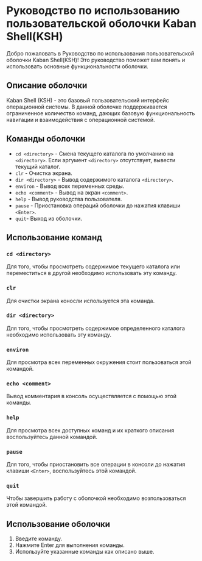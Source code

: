 # Руководство по использованию пользовательской оболочки Kaban Shell(KSH)

Добро пожаловать в Руководство по использования пользовательской оболочки Kaban Shell(KSH)! Это руководство поможет вам понять и использовать основные функциональности оболочки.

## Описание оболочки

Kaban Shell (KSH) - это базовый пользова­тельский интерфейс операционной системы. В данной оболочке поддерживается ограниченное количество команд, дающих базовую функциональность навигации и взаимодействия с операционной системой.

## Команды оболочки
- `cd <directory>` - Смена текущего каталога по умолчанию на `<directory>`. Если аргумент `<directory>` отсутствует, вывести текущий каталог.
- `clr` - Очистка экрана.
- `dir <directory>` -  Вывод содержимого каталога `<directory>`.
- `environ` - Вывод всех переменных среды.
- `echo <comment>` - Вывод на экран `<comment>`.
- `help` - Вывод руководства пользователя. 
- `pause` - Приостановка операций оболочки до нажатия клавиши `<Enter>`.
- `quit`- Выход из оболочки. 

## Использование команд

### `cd <directory>`
Для того, чтобы просмотреть содержимое текущего каталога или переместиться в другой необходимо использовать эту команду.

### `clr`
Для очистки экрана коносли используется эта команда.

### `dir <directory>`
Для того, чтобы просмотреть содержимое определенного каталога необходимо использовать эту команду.

### `environ`
Для просмотра всех переменных окружения стоит пользоваться этой командой.

### `echo <comment>`
Вывод комментария в консоль осуществляется с помощью этой команды.

### `help`
Для просмотра всех доступных команд и их краткого описания воспользуйтесь данной командой.

### `pause`
Для того, чтобы приостановить все операции в консоли до нажатия клавиши `<Enter>`, воспользуйтесь этой командой.

### `quit`
Чтобы завершить работу с оболочкой необходимо возпользоваться этой командой.

## Использование оболочки
1. Введите команду.
2. Нажмите Enter для выполнения команды.
3. Используйте указанные команды как описано выше.



